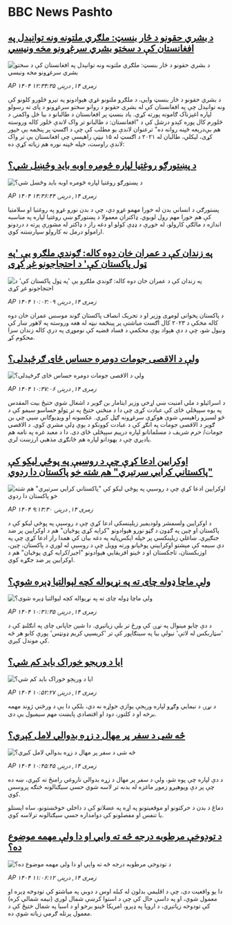 # BBC News Pashto## [د بشري حقونو د څار بنسټ: ملګري ملتونه ونه توانېدل په افغانستان کې د سختو بشري سرغړونو مخه ونیسي](https://www.bbc.com/pashto/articles/c4gzrl4prwko?at_medium=RSS&at_campaign=rss?at_campaign=githubrss)![د بشري حقونو د څار بنسټ: ملګري ملتونه ونه توانېدل په افغانستان کې د سختو بشري سرغړونو مخه ونیسي](https://ichef.bbci.co.uk/ace/ws/240/cpsprodpb/72cc/live/d816e270-71f5-11f0-89ea-4d6f9851f623.jpg)_AP ۱۴۰۴ زمری ۱۴, درېنۍ ۱۲:۳۴:۳۵_د بشري حقونو د څار بنسټ وايي، د ملګرو ملتونو غړي هېوادونو په تېرو څلورو کلونو کې ونه توانېدل چې په افغانستان کې له بشري حقونو د روانو سختو سرغړونو د پای ته رسولو لپاره اغېزناک ګامونه پورته کړي.
یاد بنسټ پر افغانستان د طالبانو د بیا ځل واکمنۍ د څلورم کال پوره کېدو درشل کې د "افغانستان: د طالبانو تر واک لاندې څلور کاله وروسته هم بې‌درېغه ځپنه روانه ده" ترعنوان لاندې یو مطلب کې چې  د اګسټ پر پنځمه یې خپور کړی، لیکلي، طالبان له ۲۰۲۱ د اګسټ له ۱۵ نېټې راهیسې چې افغانستان یې تر واک لاندې راوست، خپله ځپنه نوره هم زیاته کړې ده:## [د پښتورګو روغتیا لپاره څومره اوبه باید وڅښل شي؟](https://www.bbc.com/pashto/articles/c5y2gx4nx2yo?at_medium=RSS&at_campaign=rss?at_campaign=githubrss)![د پښتورګو روغتیا لپاره څومره اوبه باید وڅښل شي؟](https://ichef.bbci.co.uk/ace/ws/240/cpsprodpb/f9c5/live/852af3c0-71fb-11f0-89ea-4d6f9851f623.jpg)_AP ۱۴۰۴ زمری ۱۴, درېنۍ ۱۴:۳۶:۴۴_پښتورګي د انساني بدن له خورا مهمو غړو دي، چې د بدن نورو غړو په روغتیا او سلامتیا کې هم خورا مهم رول لوبوي. ډاکتران معمولا د پښتورګو ښې روغتیا لپاره په مناسبه اندازه د مالګې کارولو، له خوږې د ډډې کولو او دغه راز د ډاکتر له مشورې پرته د دردونو ارامولو درمل نه کارولو سپارښتنه کوي.## [په زندان کې د عمران خان دوه کاله: ګوندي ملګرو یې 'په ټول پاکستان کې' د احتجاجونو غږ کړی](https://www.bbc.com/pashto/articles/c5y0px2enyzo?at_medium=RSS&at_campaign=rss?at_campaign=githubrss)![په زندان کې د عمران خان دوه کاله: ګوندي ملګرو یې 'په ټول پاکستان کې' د احتجاجونو غږ کړی](https://ichef.bbci.co.uk/ace/ws/240/cpsprodpb/0888/live/22838720-71e5-11f0-af20-030418be2ca5.jpg)_AP ۱۴۰۴ زمری ۱۴, درېنۍ ۱۰:۰۲:۰۹_د پاکستان پخوانی لومړی وزیر او د تحریک انصاف پاکستان ګوند موسس عمران خان دوه کاله مخکې د ۲۰۲۳ کال اګست میاشتې پر پینځمه نېټه له هغه وروسته په لاهور ښار کې ونیول شو، چې د دې هېواد یوې محکمې د فساد قضیه کې نوموړی په درې کاله زندان سزا محکوم کړ.## [ولې د الاقصی جومات دومره حساس ځای ګرځېدلی؟](https://www.bbc.com/pashto/articles/c4gjd13y484o?at_medium=RSS&at_campaign=rss?at_campaign=githubrss)![ولې د الاقصی جومات دومره حساس ځای ګرځېدلی؟](https://ichef.bbci.co.uk/ace/ws/240/cpsprodpb/59d7/live/f3238220-71e7-11f0-af20-030418be2ca5.jpg)_AP ۱۴۰۴ زمری ۱۴, درېنۍ ۱۰:۳۷:۰۶_د اسرائيلو د ملي امنيت ښي اړخي وزير ايتامار بن ګوير د اشغال شوي ختيځ بيت المقدس په يوه سپېڅلي ځای کې عبادت کړی چې دا د منځني ختيځ په تر ټولو حساسو سيمو کې د څو لسيزو راهيسې شوې هوکړې سرغړونه ګڼل کېږي. عکسونه او ويډيوګانې ښيي چي بن ګوير د الاقصی جومات په انګړ کې د عبادت کوونکو د يوې ډلې مشري کوي. د الاقصی جومات/ حرم شريف د مسلمانانو لپاره درېیم سپېڅلی ځای دی. دا د معبد غره په نامه هم يادېږي چې د يهودانو لپاره هم ځانګړی مذهبي ارزښت لري.## [اوکرايين ادعا کړې چې د روسیې په پوځي لیکو کې "پاکستاني کرایي سرتېري" هم شته خو پاکستان دا ردوي](https://www.bbc.com/pashto/articles/c4g639k3r51o?at_medium=RSS&at_campaign=rss?at_campaign=githubrss)![اوکرايين ادعا کړې چې د روسیې په پوځي لیکو کې "پاکستاني کرایي سرتېري" هم شته خو پاکستان دا ردوي](https://ichef.bbci.co.uk/ace/ws/240/cpsprodpb/1f9e/live/ca1b4780-71da-11f0-8dbd-f3d32ebd3327.jpg)_AP ۱۴۰۴ زمری ۱۴, درېنۍ ۹:۱۳:۳۰_د اوکرايين ولسمشر ولوديمیر زېلېنسکي ادعا کړې چې د روسیې په پوځي لیکو کې د پاکستان او چین په ګډون د ګڼو نورو هېوادونو "کرایه کړي پوځيان" هم د اوکرايين پر ضد جنګېږي. ښاغلي زېلېنکسي پر خپله اېکس‌پاڼه په دغه بیان کې همدا راز ادعا کړې چې په دې سیمه کې مېشتو اوکراييني پوځيانو ورته وویل چې د روسیې له لوري د پاکستان، چین، اوزبکستان، تاجکستان او د ځينو افریقايي هېوادونو "اجیر/کرایه کړي پوځيان" هم د اوکرايين پر ضد جګړه کوي.‌## [ولې ماچا ډوله چای ته په نړیواله کچه لېوالتیا ډېره شوې؟](https://www.bbc.com/pashto/articles/c9395kz82gpo?at_medium=RSS&at_campaign=rss?at_campaign=githubrss)![ولې ماچا ډوله چای ته په نړیواله کچه لېوالتیا ډېره شوې؟](https://ichef.bbci.co.uk/ace/ws/240/cpsprodpb/743a/live/34af8eb0-71e7-11f0-89ea-4d6f9851f623.jpg)_AP ۱۴۰۴ زمری ۱۴, درېنۍ ۱۰:۳۱:۳۵_د دې چایو مینوال په نړۍ کې ورځ تر بلې زیاتېږي. دا شین جاپانی چای په انګلنډ کې د 'سټاربکس له لاتې' نیولې بیا په سینګاپور کې تر 'کریسپي کریم ډونټس' پورې کابو هر څه کې موندل کېږي.## [ایا د وریجو خوراک باید کم شي؟](https://www.bbc.com/pashto/articles/c307gpzdlm5o?at_medium=RSS&at_campaign=rss?at_campaign=githubrss)![ایا د وریجو خوراک باید کم شي؟](https://ichef.bbci.co.uk/ace/ws/240/cpsprodpb/f795/live/2c1205f0-71ea-11f0-89ea-4d6f9851f623.jpg)_AP ۱۴۰۴ زمری ۱۴, درېنۍ ۱۰:۵۲:۲۷_د نړۍ د نیمايي وګړو لپاره وریجې یوازې خواړه نه دي، بلکې دا یې د ورځني ژوند مهمه برخه او د کلتور، دود او اقتصادي پایښت مهم سیمبول یې دی.## [څه شی د سفر پر مهال د زړه بدوالي لامل کېږي؟](https://www.bbc.com/pashto/articles/c39jwpkyglko?at_medium=RSS&at_campaign=rss?at_campaign=githubrss)![څه شی د سفر پر مهال د زړه بدوالي لامل کېږي؟](https://ichef.bbci.co.uk/ace/ws/240/cpsprodpb/15dd/live/e0e32df0-2051-11f0-9060-674316cb3a1f.jpg)_AP ۱۴۰۴ زمری ۱۴, درېنۍ ۱۰:۴۵:۴۵_د دې لپاره چې پوه شو، ولې د سفر پر مهال د زړه بدوالي ناروغي رامنځ ته کېږي، ښه ده چې پر دې وپوهېږو زموږ ماغزه  له بدنه تر لاسه شوي حسي سیګنالونه څنګه پروسس کوي.


دماغ د بدن د حرکتونو او موقعیتونو په اړه په عضلاتو کې د داخلي خوځښتونو، ساه اېستلو یا تنفس او مفصلونو کې دوامداره حسي سیګنالونه ترلاسه کوي.## [د تودوخې مرطوبه درجه څه ته وايي او دا ولې مهمه موضوع ده؟](https://www.bbc.com/pashto/articles/c2k111kgegeo?at_medium=RSS&at_campaign=rss?at_campaign=githubrss)![د تودوخې مرطوبه درجه څه ته وايي او دا ولې مهمه موضوع ده؟](https://ichef.bbci.co.uk/ace/ws/240/cpsprodpb/76a1/live/045f7270-71ec-11f0-89ea-4d6f9851f623.jpg)_AP ۱۴۰۴ زمری ۱۴, درېنۍ ۱۱:۰۶:۱۲_دا یو واقعیت دی، چې د اقلیمي بدلون له کبله اوس د دوبي په میاشتو کې تودوخه ډېره او معمول شوې، او په داسې حال کې چې د استوا کرښې شمال لوري (نیمه شمالي کره) کې تودوخه زیاتېږي، د اروپا په ډېرو، امریکا ځینو برخو او د اسیا په شمال ختیځ کې د معمول پرتله ګرمي زیاته شوې ده.